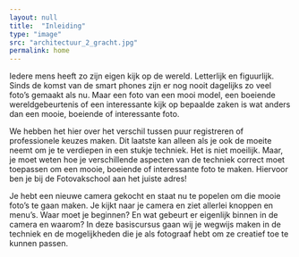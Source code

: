 ```yaml
---
layout: null
title:  "Inleiding"
type: "image"
src: "architectuur_2_gracht.jpg"
permalink: home
---
```


Iedere mens heeft zo zijn eigen kijk op de wereld. Letterlijk en figuurlijk. Sinds de komst van de smart phones zijn er nog nooit dagelijks zo veel foto’s gemaakt als nu. Maar een foto van een mooi model, een boeiende wereldgebeurtenis of een interessante kijk op bepaalde zaken is wat anders dan een mooie, boeiende of interessante foto.



We hebben het hier over het verschil tussen puur registreren of professionele keuzes maken. Dit laatste kan alleen als je ook de moeite neemt om je te verdiepen in een stukje techniek. Het is niet moeilijk. Maar, je moet weten hoe je verschillende aspecten van de techniek correct moet toepassen om een mooie, boeiende of interessante foto te maken. Hiervoor ben je bij de Fotovakschool aan het juiste adres!


Je hebt een nieuwe camera gekocht en staat nu te popelen om die mooie foto’s te gaan maken. Je kijkt naar je camera en ziet allerlei knoppen en menu’s. Waar moet je beginnen? En wat gebeurt er eigenlijk binnen in de camera en waarom? In deze basiscursus gaan wij je wegwijs maken in de techniek en de mogelijkheden die je als fotograaf hebt om ze creatief toe te kunnen passen.


